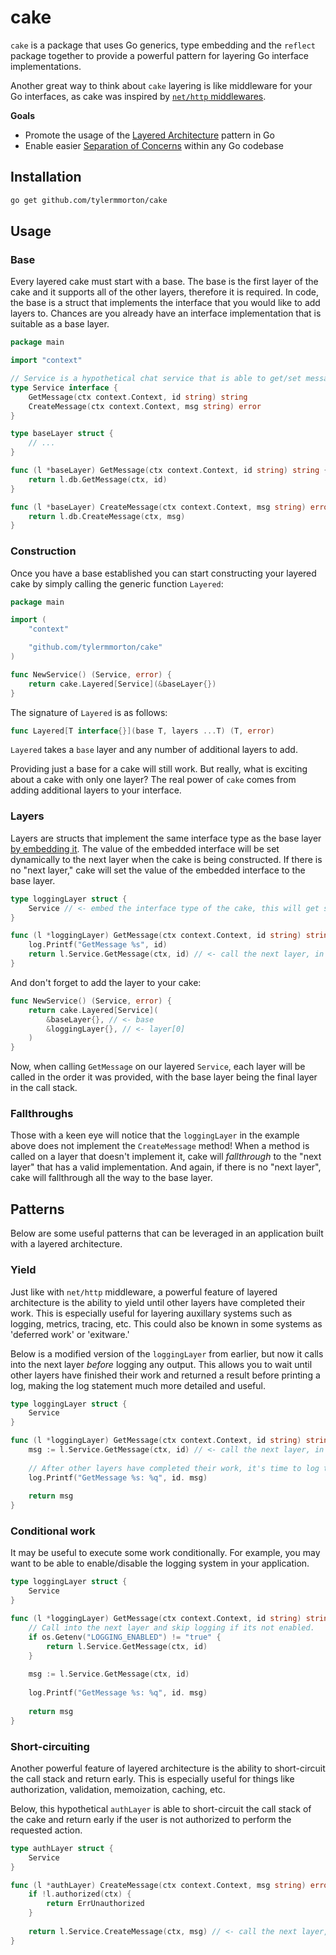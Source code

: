 # cake

`cake` is a package that uses Go generics, type embedding and the `reflect` package together to provide a powerful pattern for layering Go interface implementations.

Another great way to think about `cake` layering is like middleware for your Go interfaces, as cake was inspired by [`net/http` middlewares](https://pkg.go.dev/net/http#Handler).

**Goals**
- Promote the usage of the [Layered Architecture](https://en.wikipedia.org/wiki/Multitier_architecture) pattern in Go
- Enable easier [Separation of Concerns](https://en.wikipedia.org/wiki/Separation_of_concerns) within any Go codebase

## Installation

```bash
go get github.com/tylermmorton/cake
```

## Usage

### Base

Every layered cake must start with a base. The base is the first layer of the cake and it supports all of the other layers, therefore it is required. In code, the base is a struct that implements the interface that you would like to add layers to. Chances are you already have an interface implementation that is suitable as a base layer.

```go
package main

import "context"

// Service is a hypothetical chat service that is able to get/set messages in a database
type Service interface {
    GetMessage(ctx context.Context, id string) string
    CreateMessage(ctx context.Context, msg string) error
}

type baseLayer struct {
    // ...	
}

func (l *baseLayer) GetMessage(ctx context.Context, id string) string {
    return l.db.GetMessage(ctx, id)
}

func (l *baseLayer) CreateMessage(ctx context.Context, msg string) error {
    return l.db.CreateMessage(ctx, msg)
}
```

### Construction

Once you have a base established you can start constructing your layered cake by simply calling the generic function `Layered`:

```go
package main

import (
    "context"

    "github.com/tylermmorton/cake"
)

func NewService() (Service, error) {
    return cake.Layered[Service](&baseLayer{})
}
```

The signature of `Layered` is as follows:

```go
func Layered[T interface{}](base T, layers ...T) (T, error)
```

`Layered` takes a `base` layer and any number of additional layers to add. 

Providing just a base for a cake will still work. But really, what is exciting about a cake with only one layer? The real power of `cake` comes from adding additional layers to your interface. 

### Layers

Layers are structs that implement the same interface type as the base layer [by embedding it](https://go101.org/article/type-embedding.html). The value of the embedded interface will be set dynamically to the next layer when the cake is being constructed. If there is no "next layer," cake will set the value of the embedded interface to the base layer.

```go
type loggingLayer struct {
    Service // <- embed the interface type of the cake, this will get set dynamically
}

func (l *loggingLayer) GetMessage(ctx context.Context, id string) string {
    log.Printf("GetMessage %s", id)
    return l.Service.GetMessage(ctx, id) // <- call the next layer, in this case: 'baseLayer'
}
```

And don't forget to add the layer to your cake:

```go
func NewService() (Service, error) {
    return cake.Layered[Service](
        &baseLayer{}, // <- base
        &loggingLayer{}, // <- layer[0]
    )
}
```

Now, when calling `GetMessage` on our layered `Service`, each layer will be called in the order it was provided, with the base layer being the final layer in the call stack.

### Fallthroughs

Those with a keen eye will notice that the `loggingLayer` in the example above does not implement the `CreateMessage` method! When a method is called on a layer that doesn't implement it, cake will _fallthrough_ to the "next layer" that has a valid implementation. And again, if there is no "next layer", cake will fallthrough all the way to the base layer.

## Patterns

Below are some useful patterns that can be leveraged in an application built with a layered architecture.

### Yield

Just like with `net/http` middleware, a powerful feature of layered architecture is the ability to yield until other layers have completed their work. This is especially useful for layering auxillary systems such as logging, metrics, tracing, etc. This could also be known in some systems as 'deferred work' or 'exitware.'

Below is a modified version of the `loggingLayer` from earlier, but now it calls into the next layer _before_ logging any output. This allows you to wait until other layers have finished their work and returned a result before printing a log, making the log statement much more detailed and useful.

```go
type loggingLayer struct {
    Service
}

func (l *loggingLayer) GetMessage(ctx context.Context, id string) string {
    msg := l.Service.GetMessage(ctx, id) // <- call the next layer, in this case: 'baseLayer'
	
    // After other layers have completed their work, it's time to log the result
    log.Printf("GetMessage %s: %q", id. msg)
	
    return msg
}
```

### Conditional work

It may be useful to execute some work conditionally. For example, you may want to be able to enable/disable the logging system in your application.

```go
type loggingLayer struct {
    Service
}

func (l *loggingLayer) GetMessage(ctx context.Context, id string) string {
    // Call into the next layer and skip logging if its not enabled.
    if os.Getenv("LOGGING_ENABLED") != "true" {
        return l.Service.GetMessage(ctx, id)
    }
	
    msg := l.Service.GetMessage(ctx, id)
	
    log.Printf("GetMessage %s: %q", id. msg)
	
    return msg
}
```

### Short-circuiting

Another powerful feature of layered architecture is the ability to short-circuit the call stack and return early. This is especially useful for things like authorization, validation, memoization, caching, etc.

Below, this hypothetical `authLayer` is able to short-circuit the call stack of the cake and return early if the user is not authorized to perform the requested action.

```go
type authLayer struct {
    Service
}

func (l *authLayer) CreateMessage(ctx context.Context, msg string) error {
    if !l.authorized(ctx) {
        return ErrUnauthorized
    }
    
    return l.Service.CreateMessage(ctx, msg) // <- call the next layer, in this case: 'baseLayer'
}
```
